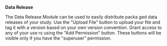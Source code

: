 **Data Release**

The Data Release Module can be used to easily distribute packa    ged data releases of your study. Use the "Upload File" button to upload your file and tag it with a version based on your own version convention. Grant access to any of your use    rs using the "Add Permission" button. These buttons will be visible only if you have the "superuser" permission.
